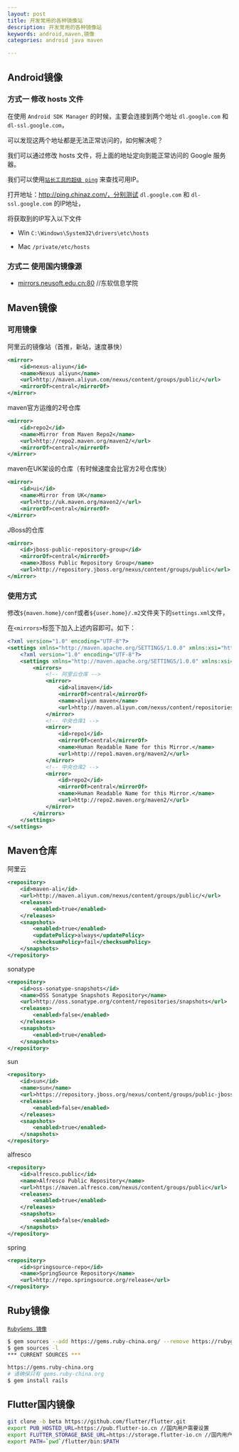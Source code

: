 ```yaml
---
layout: post
title: 开发常用的各种镜像站
description: 开发常用的各种镜像站
keywords: android,maven,镜像
categories: android java maven

---
```




## Android镜像

### 方式一 修改 hosts 文件

 在使用 `Android SDK Manager` 的时候，主要会连接到两个地址 `dl.google.com` 和  `dl-ssl.google.com`，

可以发现这两个地址都是无法正常访问的，如何解决呢？

我们可以通过修改 hosts  文件，将上面的地址定向到能正常访问的 Google 服务器。

我们可以使用[`站长工具的超级 ping`](http://ping.chinaz.com/) 来查找可用IP。

打开地址：http://ping.chinaz.com/，分别测试 `dl.google.com` 和 `dl-ssl.google.com` 的IP地址，

将获取到的IP写入以下文件

+ Win `C:\Windows\System32\drivers\etc\hosts`

+ Mac `/private/etc/hosts`

### 方式二 使用国内镜像源

+ [mirrors.neusoft.edu.cn:80](mirrors.neusoft.edu.cn:80)  //东软信息学院



## Maven镜像

### 可用镜像

阿里云的镜像站（首推，新站，速度暴快）

```xml
<mirror>
    <id>nexus-aliyun</id>
    <name>Nexus aliyun</name>
    <url>http://maven.aliyun.com/nexus/content/groups/public/</url>
    <mirrorOf>central</mirrorOf>
</mirror>
```

maven官方运维的2号仓库

```xml
<mirror>
    <id>repo2</id>
    <name>Mirror from Maven Repo2</name>
    <url>http://repo2.maven.org/maven2/</url>
    <mirrorOf>central</mirrorOf>
</mirror>
```

maven在UK架设的仓库（有时候速度会比官方2号仓库快）

```xml
<mirror>
    <id>ui</id>
    <name>Mirror from UK</name>
    <url>http://uk.maven.org/maven2/</url>
    <mirrorOf>central</mirrorOf>
</mirror>
```

JBoss的仓库

```xml
<mirror>
    <id>jboss-public-repository-group</id>
    <mirrorOf>central</mirrorOf>
    <name>JBoss Public Repository Group</name>
    <url>http://repository.jboss.org/nexus/content/groups/public</url>
</mirror>
```

### 使用方式

修改`${maven.home}/conf`或者`${user.home}/.m2`文件夹下的`settings.xml`文件，

在`<mirrors>`标签下加入上述内容即可。如下：

```xml
<?xml version="1.0" encoding="UTF-8"?>
<settings xmlns="http://maven.apache.org/SETTINGS/1.0.0" xmlns:xsi="http://www.w3.org/2001/XMLSchema-instance" xsi:schemaLocation="http://maven.apache.org/SETTINGS/1.0.0 http://maven.apache.org/xsd/settings-1.0.0.xsd">
    <?xml version="1.0" encoding="UTF-8"?>
    <settings xmlns="http://maven.apache.org/SETTINGS/1.0.0" xmlns:xsi="http://www.w3.org/2001/XMLSchema-instance" xsi:schemaLocation="http://maven.apache.org/SETTINGS/1.0.0 http://maven.apache.org/xsd/settings-1.0.0.xsd">
        <mirrors>
            <!-- 阿里云仓库 -->
            <mirror>
                <id>alimaven</id>
                <mirrorOf>central</mirrorOf>
                <name>aliyun maven</name>
                <url>http://maven.aliyun.com/nexus/content/repositories/central/</url>
            </mirror>
            <!-- 中央仓库1 -->
            <mirror>
                <id>repo1</id>
                <mirrorOf>central</mirrorOf>
                <name>Human Readable Name for this Mirror.</name>
                <url>http://repo1.maven.org/maven2/</url>
            </mirror>
            <!-- 中央仓库2 -->
            <mirror>
                <id>repo2</id>
                <mirrorOf>central</mirrorOf>
                <name>Human Readable Name for this Mirror.</name>
                <url>http://repo2.maven.org/maven2/</url>
            </mirror>
        </mirrors>
    </settings>
</settings>
```



## Maven仓库

 阿里云

```xml
<repository>
    <id>maven-ali</id>
    <url>http://maven.aliyun.com/nexus/content/groups/public/</url>
    <releases>
        <enabled>true</enabled>
    </releases>
    <snapshots>
        <enabled>true</enabled>
        <updatePolicy>always</updatePolicy>
        <checksumPolicy>fail</checksumPolicy>
    </snapshots>
</repository>
```

sonatype

```xml
<repository>
	<id>oss-sonatype-snapshots</id>
	<name>OSS Sonatype Snapshots Repository</name>
	<url>http://oss.sonatype.org/content/repositories/snapshots</url>
	<releases>
		<enabled>false</enabled>
	</releases>
	<snapshots>
		<enabled>true</enabled>
	</snapshots>
</repository>
```

sun

```xml
<repository>
	<id>sun</id>
	<name>sun</name>
	<url>https://repository.jboss.org/nexus/content/groups/public-jboss/</url>
	<releases>
		<enabled>false</enabled>
	</releases>
	<snapshots>
		<enabled>true</enabled>
	</snapshots>
</repository>
```

alfresco

```xml
<repository>
	<id>alfresco.public</id>
	<name>Alfresco Public Repository</name>
	<url>https://maven.alfresco.com/nexus/content/groups/public</url>
	<releases>
		<enabled>true</enabled>
	</releases>
	<snapshots>
		<enabled>false</enabled>
	</snapshots>
</repository>
```

spring

```xml
<repository>
	<id>springsource-repo</id>
	<name>SpringSource Repository</name>
	<url>http://repo.springsource.org/release</url>
</repository>

```



## Ruby镜像

[`RubyGems 镜像`](https://ruby.taobao.org/)

```bash
$ gem sources --add https://gems.ruby-china.org/ --remove https://rubygems.org/
$ gem sources -l
*** CURRENT SOURCES ***

https://gems.ruby-china.org
# 请确保只有 gems.ruby-china.org
$ gem install rails
```



## Flutter国内镜像

```bash
git clone -b beta https://github.com/flutter/flutter.git
export PUB_HOSTED_URL=https://pub.flutter-io.cn //国内用户需要设置
export FLUTTER_STORAGE_BASE_URL=https://storage.flutter-io.cn //国内用户需要设置
export PATH=`pwd`/flutter/bin:$PATH
```

